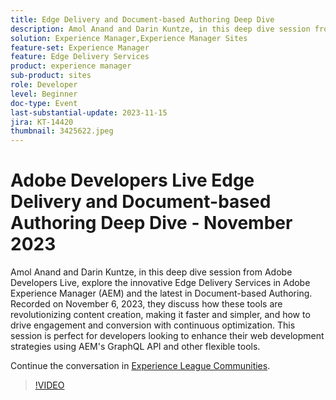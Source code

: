 ```yaml
---
title: Edge Delivery and Document-based Authoring Deep Dive
description: Amol Anand and Darin Kuntze, in this deep dive session from Adobe Developers Live, explore the innovative Edge Delivery Services in Adobe Experience Manager (AEM) and the latest in Document-based Authoring. Recorded on November 6, 2023, they discuss how these tools are revolutionizing content creation, making it faster and simpler, and how to drive engagement and conversion with continuous optimization. This session is perfect for developers looking to enhance their web development strategies using AEM's GraphQL API and other flexible tools.
solution: Experience Manager,Experience Manager Sites
feature-set: Experience Manager
feature: Edge Delivery Services
product: experience manager
sub-product: sites
role: Developer
level: Beginner
doc-type: Event
last-substantial-update: 2023-11-15
jira: KT-14420
thumbnail: 3425622.jpeg
---
```


# Adobe Developers Live Edge Delivery and Document-based Authoring Deep Dive - November 2023

Amol Anand and Darin Kuntze, in this deep dive session from Adobe Developers Live, explore the innovative Edge Delivery Services in Adobe Experience Manager (AEM) and the latest in Document-based Authoring. Recorded on November 6, 2023, they discuss how these tools are revolutionizing content creation, making it faster and simpler, and how to drive engagement and conversion with continuous optimization. This session is perfect for developers looking to enhance their web development strategies using AEM's GraphQL API and other flexible tools.

Continue the conversation in [Experience League Communities](https://adobe.ly/46KMTsh).

>[!VIDEO](https://video.tv.adobe.com/v/3425622/?learn=on)